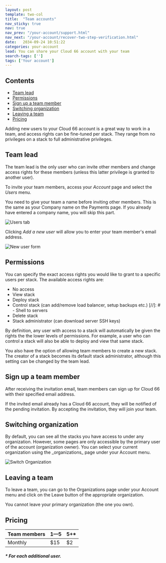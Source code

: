 ```yaml
---
layout: post
template: two-col
title:  "Team accounts"
nav_sticky: true
nav: true
nav_prev: "/your-account/support.html"
nav_next: "/your-account/recover-two-step-verification.html"
date:   2034-09-24 10:51:22
categories: your-account
lead: You can share your Cloud 66 account with your team
search-tags: ['']
tags: ['Your account']
---
```


<h2>Contents</h2>
<ul class="page-toc">
	<li>
		<a href="#lead">Team lead</a>
	</li>
	<li>
		<a href="#permissions">Permissions</a>
	</li>
	<li>
		<a href="#memeber">Sign up a team member</a>
	</li>
	<li>
		<a href="#switch">Switching organization</a>
	</li>
	<li>
		<a href="#leave">Leaving a team</a>
	</li>
	<li>
		<a href="#pricing">Pricing</a>
	</li>
</ul>

Adding new users to your Cloud 66 account is a great way to work in a team, and access rights can be fine-tuned per stack. They range from no privileges on a stack to full administrative privileges.

<h2 id="lead">Team lead</h2>
The team lead is the only user who can invite other members and change access rights for these members (unless this latter privilege is granted to another user).

To invite your team members, access your <i>Account</i> page and select the <i>Users</i> menu.

You need to give your team a name before inviting other members. This is the same as your Company name on the Payments page. If you already have entered a company name, you will skip this part.

![Users tab](http://cdn.cloud66.com/images/help/users_tab.png)

Clicking <i>Add a new user</i> will allow you to enter your team member's email address.

![New user form](http://cdn.cloud66.com/images/help/new_user_form.png)

<h2 id="permissions">Permissions</h2>

You can specify the exact access rights you would like to grant to a specific users per stack. The available access rights are:

- No access
- View stack
- Deploy stack
- Control stack (can add/remove load balancer, setup backups etc.)
[//]: # - Shell to servers
- Delete stack
- Stack administrator (can download server SSH keys)

By definition, any user with access to a stack will automatically be given the rights the the lower levels of permissions. For example, a user who can control a stack will also be able to deploy and view that same stack.

You also have the option of allowing team members to create a new stack. The creator of a stack becomes its default stack administrator, although this setting can be changed by the team lead.

<h2 id="member">Sign up a team member</h2>
After receiving the invitation email, team members can sign up for Cloud 66 with their specified email address.

If the invited email already has a Cloud 66 account, they will be notified of the pending invitation. By accepting the invitation, they will join your team.

<h2 id="switch">Switching organization</h2>
By default, you can see all the stacks you have access to under any organization. However, some pages are only accessible by the primary user of the account (organization owner). You can select your current organization using the _organizations_ page under your Account menu.

![Switch Organization](http://cdn.cloud66.com/images/help/cloud66_switch_org.png)

<h2 id="leave">Leaving a team</h2>
To leave a team, you can go to the Organizations page under your Account menu and click on the Leave button of the appropriate organization.

You cannot leave your primary organization (the one you own).

<h2 id="pricing">Pricing</h2>

<table class='table table-bordered table-striped table-small'>
    <thead>
        <tr>
            <th align="center">Team members</th>
            <th align="center">1&mdash;5</th>
            <th align="center">5+*</th>
        </tr>
    </thead>
    <tbody>
        <tr>
            <td>Monthly</td>
            <td>$15</td>
            <td>$2</td>
        </tr>
    </tbody>
</table>
<h5>* For each additional user.</h5>
